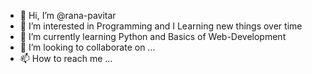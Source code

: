 - 👋 Hi, I’m @rana-pavitar
- 👀 I’m interested in Programming and I Learning new things over time
- 🌱 I’m currently learning Python and Basics of Web-Development
- 💞️ I’m looking to collaborate on ...
- 📫 How to reach me ...

<!---
rana-pavitar/rana-pavitar is a ✨ special ✨ repository because its `README.md` (this file) appears on your GitHub profile.
You can click the Preview link to take a look at your changes.
--->
